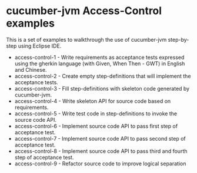 cucumber-jvm Access-Control examples
====================================

This is a set of examples to walkthrough the use of cucumber-jvm step-by-step using Eclipse IDE.

* access-control-1 - Write requirements as acceptance tests expressed using the gherkin language (with Given, When Then - GWT) in English and Chinese. 
* access-control-2 - Create empty step-definitions that will implement the acceptance tests. 
* access-control-3 - Fill step-definitions with skeleton code generated by cucumber-jvm.
* access-control-4 - Write skeleton API for source code based on requirements.
* access-control-5 - Write test code in step-definitions to invoke the source code API.
* access-control-6 - Implement source code API to pass first step of acceptance test.
* access-control-7 - Implement source code API to pass second step of acceptance test.
* access-control-8 - Implement source code API to pass third and fourth step of acceptance test.
* access-control-9 - Refactor source code to improve logical separation
